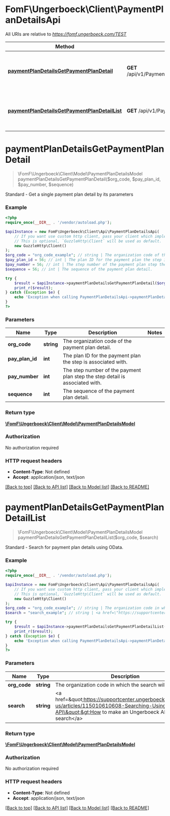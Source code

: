 # FomF\Ungerboeck\Client\PaymentPlanDetailsApi

All URIs are relative to *https://fomf.ungerboeck.com/TEST*

Method | HTTP request | Description
------------- | ------------- | -------------
[**paymentPlanDetailsGetPaymentPlanDetail**](PaymentPlanDetailsApi.md#paymentPlanDetailsGetPaymentPlanDetail) | **GET** /api/v1/PaymentPlanDetails/{OrgCode}/{PayPlanID}/{PayNumber}/{Sequence} | Standard - Get a single payment plan detail by its parameters
[**paymentPlanDetailsGetPaymentPlanDetailList**](PaymentPlanDetailsApi.md#paymentPlanDetailsGetPaymentPlanDetailList) | **GET** /api/v1/PaymentPlanDetails/{OrgCode} | Standard - Search for payment plan details using OData.


# **paymentPlanDetailsGetPaymentPlanDetail**
> \FomF\Ungerboeck\Client\Model\PaymentPlanDetailsModel paymentPlanDetailsGetPaymentPlanDetail($org_code, $pay_plan_id, $pay_number, $sequence)

Standard - Get a single payment plan detail by its parameters

### Example
```php
<?php
require_once(__DIR__ . '/vendor/autoload.php');

$apiInstance = new FomF\Ungerboeck\Client\Api\PaymentPlanDetailsApi(
    // If you want use custom http client, pass your client which implements `GuzzleHttp\ClientInterface`.
    // This is optional, `GuzzleHttp\Client` will be used as default.
    new GuzzleHttp\Client()
);
$org_code = "org_code_example"; // string | The organization code of the payment plan detail.
$pay_plan_id = 56; // int | The plan ID for the payment plan the step is associated with.
$pay_number = 56; // int | The step number of the payment plan step the step detail is associated with.
$sequence = 56; // int | The sequence of the payment plan detail.

try {
    $result = $apiInstance->paymentPlanDetailsGetPaymentPlanDetail($org_code, $pay_plan_id, $pay_number, $sequence);
    print_r($result);
} catch (Exception $e) {
    echo 'Exception when calling PaymentPlanDetailsApi->paymentPlanDetailsGetPaymentPlanDetail: ', $e->getMessage(), PHP_EOL;
}
?>
```

### Parameters

Name | Type | Description  | Notes
------------- | ------------- | ------------- | -------------
 **org_code** | **string**| The organization code of the payment plan detail. |
 **pay_plan_id** | **int**| The plan ID for the payment plan the step is associated with. |
 **pay_number** | **int**| The step number of the payment plan step the step detail is associated with. |
 **sequence** | **int**| The sequence of the payment plan detail. |

### Return type

[**\FomF\Ungerboeck\Client\Model\PaymentPlanDetailsModel**](../Model/PaymentPlanDetailsModel.md)

### Authorization

No authorization required

### HTTP request headers

 - **Content-Type**: Not defined
 - **Accept**: application/json, text/json

[[Back to top]](#) [[Back to API list]](../../README.md#documentation-for-api-endpoints) [[Back to Model list]](../../README.md#documentation-for-models) [[Back to README]](../../README.md)

# **paymentPlanDetailsGetPaymentPlanDetailList**
> \FomF\Ungerboeck\Client\Model\PaymentPlanDetailsModel paymentPlanDetailsGetPaymentPlanDetailList($org_code, $search)

Standard - Search for payment plan details using OData.

### Example
```php
<?php
require_once(__DIR__ . '/vendor/autoload.php');

$apiInstance = new FomF\Ungerboeck\Client\Api\PaymentPlanDetailsApi(
    // If you want use custom http client, pass your client which implements `GuzzleHttp\ClientInterface`.
    // This is optional, `GuzzleHttp\Client` will be used as default.
    new GuzzleHttp\Client()
);
$org_code = "org_code_example"; // string | The organization code in which the search will take place
$search = "search_example"; // string | <a href=\"https://supportcenter.ungerboeck.com/hc/en-us/articles/115010610608-Searching-Using-the-API\">How to make an Ungerboeck API search</a>

try {
    $result = $apiInstance->paymentPlanDetailsGetPaymentPlanDetailList($org_code, $search);
    print_r($result);
} catch (Exception $e) {
    echo 'Exception when calling PaymentPlanDetailsApi->paymentPlanDetailsGetPaymentPlanDetailList: ', $e->getMessage(), PHP_EOL;
}
?>
```

### Parameters

Name | Type | Description  | Notes
------------- | ------------- | ------------- | -------------
 **org_code** | **string**| The organization code in which the search will take place |
 **search** | **string**| &lt;a href&#x3D;\&quot;https://supportcenter.ungerboeck.com/hc/en-us/articles/115010610608-Searching-Using-the-API\&quot;&gt;How to make an Ungerboeck API search&lt;/a&gt; |

### Return type

[**\FomF\Ungerboeck\Client\Model\PaymentPlanDetailsModel**](../Model/PaymentPlanDetailsModel.md)

### Authorization

No authorization required

### HTTP request headers

 - **Content-Type**: Not defined
 - **Accept**: application/json, text/json

[[Back to top]](#) [[Back to API list]](../../README.md#documentation-for-api-endpoints) [[Back to Model list]](../../README.md#documentation-for-models) [[Back to README]](../../README.md)

